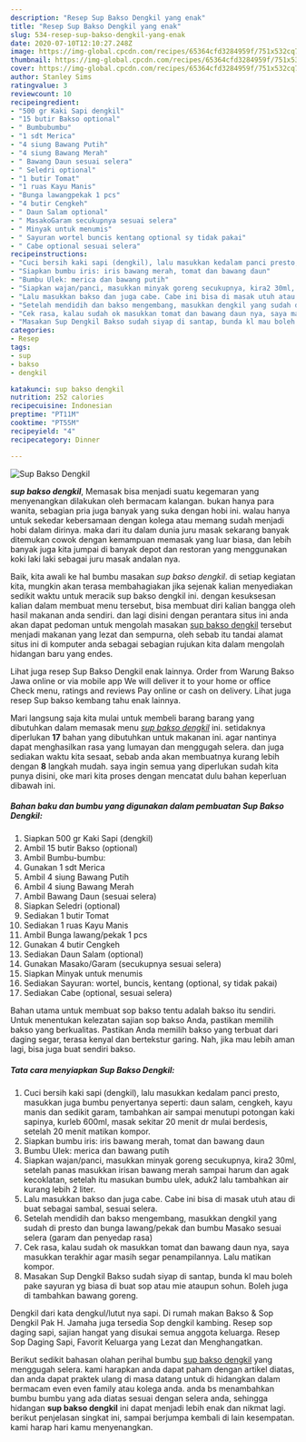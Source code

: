 ```yaml
---
description: "Resep Sup Bakso Dengkil yang enak"
title: "Resep Sup Bakso Dengkil yang enak"
slug: 534-resep-sup-bakso-dengkil-yang-enak
date: 2020-07-10T12:10:27.248Z
image: https://img-global.cpcdn.com/recipes/65364cfd3284959f/751x532cq70/sup-bakso-dengkil-foto-resep-utama.jpg
thumbnail: https://img-global.cpcdn.com/recipes/65364cfd3284959f/751x532cq70/sup-bakso-dengkil-foto-resep-utama.jpg
cover: https://img-global.cpcdn.com/recipes/65364cfd3284959f/751x532cq70/sup-bakso-dengkil-foto-resep-utama.jpg
author: Stanley Sims
ratingvalue: 3
reviewcount: 10
recipeingredient:
- "500 gr Kaki Sapi dengkil"
- "15 butir Bakso optional"
- " Bumbubumbu"
- "1 sdt Merica"
- "4 siung Bawang Putih"
- "4 siung Bawang Merah"
- " Bawang Daun sesuai selera"
- " Seledri optional"
- "1 butir Tomat"
- "1 ruas Kayu Manis"
- "Bunga lawangpekak 1 pcs"
- "4 butir Cengkeh"
- " Daun Salam optional"
- " MasakoGaram secukupnya sesuai selera"
- " Minyak untuk menumis"
- " Sayuran wortel buncis kentang optional sy tidak pakai"
- " Cabe optional sesuai selera"
recipeinstructions:
- "Cuci bersih kaki sapi (dengkil), lalu masukkan kedalam panci presto, masukkan juga bumbu penyertanya seperti: daun salam, cengkeh, kayu manis dan sedikit garam, tambahkan air sampai menutupi potongan kaki sapinya, kurleb 600ml, masak sekitar 20 menit dr mulai berdesis, setelah 20 menit matikan kompor."
- "Siapkan bumbu iris: iris bawang merah, tomat dan bawang daun"
- "Bumbu Ulek: merica dan bawang putih"
- "Siapkan wajan/panci, masukkan minyak goreng secukupnya, kira2 30ml, setelah panas masukkan irisan bawang merah sampai harum dan agak kecoklatan, setelah itu masukan bumbu ulek, aduk2 lalu tambahkan air kurang lebih 2 liter."
- "Lalu masukkan bakso dan juga cabe. Cabe ini bisa di masak utuh atau di buat sebagai sambal, sesuai selera."
- "Setelah mendidih dan bakso mengembang, masukkan dengkil yang sudah di presto dan bunga lawang/pekak dan bumbu Masako sesuai selera (garam dan penyedap rasa)"
- "Cek rasa, kalau sudah ok masukkan tomat dan bawang daun nya, saya masukkan terakhir agar masih segar penampilannya. Lalu matikan kompor."
- "Masakan Sup Dengkil Bakso sudah siyap di santap, bunda kl mau boleh pake sayuran yg biasa di buat sop atau mie ataupun sohun. Boleh juga di tambahkan bawang goreng."
categories:
- Resep
tags:
- sup
- bakso
- dengkil

katakunci: sup bakso dengkil 
nutrition: 252 calories
recipecuisine: Indonesian
preptime: "PT11M"
cooktime: "PT55M"
recipeyield: "4"
recipecategory: Dinner

---
```



![Sup Bakso Dengkil](https://img-global.cpcdn.com/recipes/65364cfd3284959f/751x532cq70/sup-bakso-dengkil-foto-resep-utama.jpg)

<b><i>sup bakso dengkil</i></b>, Memasak bisa menjadi suatu kegemaran yang menyenangkan dilakukan oleh bermacam kalangan. bukan hanya para wanita, sebagian pria juga banyak yang suka dengan hobi ini. walau hanya untuk sekedar kebersamaan dengan kolega atau memang sudah menjadi hobi dalam dirinya. maka dari itu dalam dunia juru masak sekarang banyak ditemukan cowok dengan kemampuan memasak yang luar biasa, dan lebih banyak juga kita jumpai di banyak depot dan restoran yang menggunakan koki laki laki sebagai juru masak andalan nya.

Baik, kita awali ke hal bumbu masakan <i>sup bakso dengkil</i>. di setiap kegiatan kita, mungkin akan terasa membahagiakan jika sejenak kalian menyediakan sedikit waktu untuk meracik sup bakso dengkil ini. dengan kesuksesan kalian dalam membuat menu tersebut, bisa membuat diri kalian bangga oleh hasil makanan anda sendiri. dan lagi disini dengan perantara situs ini anda akan dapat pedoman untuk mengolah masakan <u>sup bakso dengkil</u> tersebut menjadi makanan yang lezat dan sempurna, oleh sebab itu tandai alamat situs ini di komputer anda sebagai sebagian rujukan kita dalam mengolah hidangan baru yang endes.

Lihat juga resep Sup Bakso Dengkil enak lainnya. Order from Warung Bakso Jawa online or via mobile app We will deliver it to your home or office Check menu, ratings and reviews Pay online or cash on delivery. Lihat juga resep Sup bakso kembang tahu enak lainnya.


Mari langsung saja kita mulai untuk membeli barang barang yang dibutuhkan dalam memasak menu <u><i>sup bakso dengkil</i></u> ini. setidaknya diperlukan <b>17</b> bahan yang dibutuhkan untuk makanan ini. agar nantinya dapat menghasilkan rasa yang lumayan dan menggugah selera. dan juga sediakan waktu kita sesaat, sebab anda akan membuatnya kurang lebih dengan <b>8</b> langkah mudah. saya ingin semua yang diperlukan sudah kita punya disini, oke mari kita proses dengan mencatat dulu bahan keperluan dibawah ini.

<!--inarticleads1-->

##### Bahan baku dan bumbu yang digunakan dalam pembuatan Sup Bakso Dengkil:

1. Siapkan 500 gr Kaki Sapi (dengkil)
1. Ambil 15 butir Bakso (optional)
1. Ambil  Bumbu-bumbu:
1. Gunakan 1 sdt Merica
1. Ambil 4 siung Bawang Putih
1. Ambil 4 siung Bawang Merah
1. Ambil  Bawang Daun (sesuai selera)
1. Siapkan  Seledri (optional)
1. Sediakan 1 butir Tomat
1. Sediakan 1 ruas Kayu Manis
1. Ambil Bunga lawang/pekak 1 pcs
1. Gunakan 4 butir Cengkeh
1. Sediakan  Daun Salam (optional)
1. Gunakan  Masako/Garam (secukupnya sesuai selera)
1. Siapkan  Minyak untuk menumis
1. Sediakan  Sayuran: wortel, buncis, kentang (optional, sy tidak pakai)
1. Sediakan  Cabe (optional, sesuai selera)


Bahan utama untuk membuat sop bakso tentu adalah bakso itu sendiri. Untuk menentukan kelezatan sajian sop bakso Anda, pastikan memilih bakso yang berkualitas. Pastikan Anda memilih bakso yang terbuat dari daging segar, terasa kenyal dan bertekstur garing. Nah, jika mau lebih aman lagi, bisa juga buat sendiri bakso. 

<!--inarticleads2-->

##### Tata cara menyiapkan Sup Bakso Dengkil:

1. Cuci bersih kaki sapi (dengkil), lalu masukkan kedalam panci presto, masukkan juga bumbu penyertanya seperti: daun salam, cengkeh, kayu manis dan sedikit garam, tambahkan air sampai menutupi potongan kaki sapinya, kurleb 600ml, masak sekitar 20 menit dr mulai berdesis, setelah 20 menit matikan kompor.
1. Siapkan bumbu iris: iris bawang merah, tomat dan bawang daun
1. Bumbu Ulek: merica dan bawang putih
1. Siapkan wajan/panci, masukkan minyak goreng secukupnya, kira2 30ml, setelah panas masukkan irisan bawang merah sampai harum dan agak kecoklatan, setelah itu masukan bumbu ulek, aduk2 lalu tambahkan air kurang lebih 2 liter.
1. Lalu masukkan bakso dan juga cabe. Cabe ini bisa di masak utuh atau di buat sebagai sambal, sesuai selera.
1. Setelah mendidih dan bakso mengembang, masukkan dengkil yang sudah di presto dan bunga lawang/pekak dan bumbu Masako sesuai selera (garam dan penyedap rasa)
1. Cek rasa, kalau sudah ok masukkan tomat dan bawang daun nya, saya masukkan terakhir agar masih segar penampilannya. Lalu matikan kompor.
1. Masakan Sup Dengkil Bakso sudah siyap di santap, bunda kl mau boleh pake sayuran yg biasa di buat sop atau mie ataupun sohun. Boleh juga di tambahkan bawang goreng.


Dengkil dari kata dengkul/lutut nya sapi. Di rumah makan Bakso &amp; Sop Dengkil Pak H. Jamaha juga tersedia Sop dengkil kambing. Resep sop daging sapi, sajian hangat yang disukai semua anggota keluarga. Resep Sop Daging Sapi, Favorit Keluarga yang Lezat dan Menghangatkan. 

Berikut sedikit bahasan olahan perihal bumbu <u>sup bakso dengkil</u> yang menggugah selera. kami harapkan anda dapat paham dengan artikel diatas, dan anda dapat praktek ulang di masa datang untuk di hidangkan dalam bermacam even even family atau kolega anda. anda bs menambahkan bumbu bumbu yang ada diatas sesuai dengan selera anda, sehingga hidangan <b>sup bakso dengkil</b> ini dapat menjadi lebih enak dan nikmat lagi. berikut penjelasan singkat ini, sampai berjumpa kembali di lain kesempatan. kami harap hari kamu menyenangkan.
